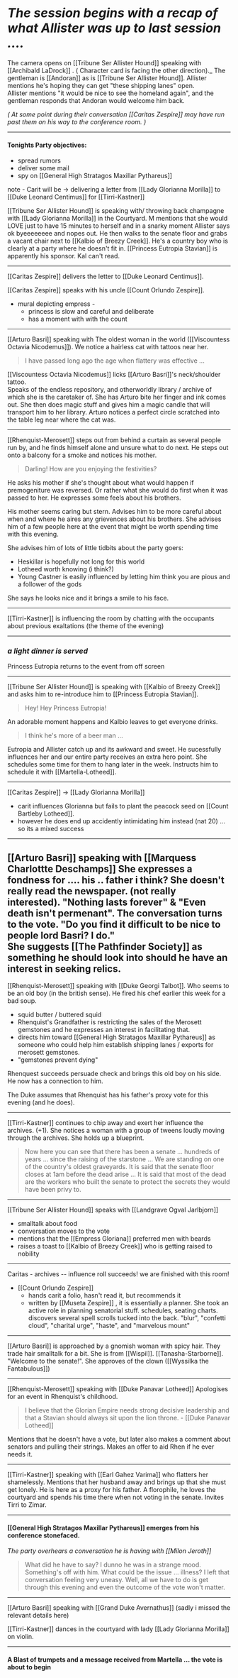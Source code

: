 
# _The session begins with a recap of what Allister was up to last session ...._

The camera opens on [[Tribune Ser Allister Hound]] speaking with  [[Archibald LaDrock]] .  ( Character card is facing the other direction)._ The gentleman is [[Andoran]] as is [[Tribune Ser Allister Hound]].  Allister mentions he's hoping they can get "these shipping lanes" open.  
Allister mentions "it would be nice to see the homeland again", and the gentleman responds that Andoran would welcome him back.

_( At some point during their conversation [[Caritas Zespire]] may have run past them on his way to the conference room. )_

---
#### Tonights Party objectives:
- spread rumors
- deliver some mail
- spy on [[General High Stratagos Maxillar Pythareus]]

note - Carit will be -> delivering a letter from [[Lady Glorianna Morilla]] to [[Duke Leonard Centimus]] for [[Tirri-Kastner]]

[[Tribune Ser Allister Hound]] is speaking with/ throwing back champagne with [[Lady Glorianna Morilla]] in the Courtyard.  M mentions that she would LOVE just to have 15 minutes to herself and in a snarky moment Allister says ok byeeeeeeee and nopes out.  He then walks to the senate floor and grabs a vacant chair next to [[Kalbio of Breezy Creek]].  He's a country boy who is clearly at a party where he doesn't fit in.  [[Princess Eutropia Stavian]] is apparently his sponsor.  Kal can't read.  

---

[[Caritas Zespire]] delivers the letter to [[Duke Leonard Centimus]].

[[Caritas Zespire]] speaks with his uncle [[Count Orlundo Zespire]].
- mural depicting empress - 
	- princess is slow and careful and deliberate 
	- has a moment with with the count

---

[[Arturo Basri]] speaking with The oldest woman in the world ([[Viscountess Octavia Nicodemus]]).  We notice a hairless cat with tattoos near her. 

> I have passed long ago the age when flattery was effective ...

[[Viscountess Octavia Nicodemus]] licks [[Arturo Basri]]'s neck/shoulder tattoo.  
Speaks of the endless repository, and otherworldly library / archive of which she is the caretaker of.  She has Arturo bite her finger and ink comes out.  She then does magic stuff and gives him a magic candle that will transport him to her library.  Arturo notices a perfect circle scratched into the table leg near where the cat was.

---

[[Rhenquist-Merosett]] steps out from behind a curtain as several people run by, and he finds himself alone and unsure what to do next.  He steps out onto a balcony for a smoke and notices his mother.

> Darling!  How are you enjoying the festivities?

He asks his mother if she's thought about what would happen if premogeniture was reversed.  Or rather what she would do first when it was passed to her.  He expresses some feels about his brothers.

His mother seems caring but stern. Advises him to be more careful about when and where he aires any grievences about his brothers.  She advises him of a few people here at the event that might be worth spending time with this evening. 

She advises him of lots of little tidbits about the party goers:
- Heskillar is hopefully not long for this world
- Lotheed worth knowing (i think?)
- Young Castner is easily influenced by letting him think you are pious and a follower of the gods

She says he looks nice and it brings a smile to his face.

---

[[Tirri-Kastner]] is influencing the room by chatting with the occupants about previous exaltations (the theme of the evening)

---

### _a light dinner is served_
Princess Eutropia returns to the event from off screen

---

[[Tribune Ser Allister Hound]] is speaking with [[Kalbio of Breezy Creek]] and asks him to re-introduce him to [[Princess Eutropia Stavian]].  

> Hey!  Hey Princess Eutropia!

An adorable moment happens and Kalbio leaves to get everyone drinks.

> I think he's more of a beer man ...

Eutropia and Allister catch up and its awkward and sweet.  He sucessfully influences her and our entire party receives an extra hero point.  She schedules some time for them to hang later in the week.  Instructs him to schedule it with [[Martella-Lotheed]].

---

[[Caritas Zespire]] -> [[Lady Glorianna Morilla]] 
- carit influences Glorianna but fails to plant the peacock seed on [[Count Bartleby Lotheed]].
- however he does end up accidently intimidating him instead (nat 20) ... so its a mixed success

---
[[Arturo Basri]] speaking with [[Marquess Charlottte Deschamps]]
She expresses a fondness for .... his .. father i think?  She doesn't really read the newspaper. (not really interested).  "Nothing lasts forever" & "Even death isn't permenant". The conversation turns to the vote.  "Do you find it difficult to be nice to people lord Basri?  I do."  
She suggests [[The Pathfinder Society]] as something he should look into should he have an interest in seeking relics.
---

[[Rhenquist-Merosett]] speaking with [[Duke Georgi Talbot]].  Who seems to be an old boy (in the british sense).  He fired his chef earlier this week for a bad soup.  
- squid butter / buttered squid
- Rhenquist's Grandfather is restricting the sales of the Merosett gemstones and he expresses an interest in facilitating that.
- directs him toward [[General High Stratagos Maxillar Pythareus]] as someone who could help him establish shipping lanes / exports for merosett gemstones.
- "gemstones prevent dying"

Rhenquest succeeds persuade check and brings this old boy on his side.  He now has a connection to him.

The Duke assumes that Rhenquist has his father's proxy vote for this evening (and he does).

--- 

[[Tirri-Kastner]] continues to chip away and exert her influence the archives. (+1).  She notices a woman with a group of tweens loudly moving through the archives.  She holds up a blueprint.

> Now here you can see that there has been a senate ... hundreds of years ... since the raising of the starstone ... We are standing on one of the country's oldest graveyards.  It is said that the senate floor closes at 1am before the dead arise ...  It is said that most of the dead are the workers who built the senate to protect the secrets they would have been privy to.

---

[[Tribune Ser Allister Hound]] speaks with [[Landgrave Ogval Jarlbjorn]]
- smalltalk about food
- conversation moves to the vote
- mentions that the [[Empress Gloriana]] preferred men with beards
- raises a toast to [[Kalbio of Breezy Creek]] who is getting raised to nobility


---

Caritas - archives -- influence roll succeeds!  we are finished with this room!
- [[Count Orlundo Zespire]]
	- hands carit a folio, hasn't read it, but recommends it
	- written by [[Museta Zespire]] , it is essentially a planner.  She took an active role in planning senatorial stuff.  schedules, seating charts.  discovers several spell scrolls tucked into the back.  "blur", "confetti cloud", "charital urge", "haste", and "marvelous mount"
---
[[Arturo Basri]] is approached by a gnomish woman with spicy hair.  They trade hair smalltalk for a bit.  She is from [[Wispil]].  [[Tanasha-Starborne]].  "Welcome to the senate!".  She approves of the clown ([[Wyssilka the Fantabulous]])

---
[[Rhenquist-Merosett]] speaking with [[Duke Panavar Lotheed]]
Apologises for an event in Rhenquist's childhood.  

>I believe that the Glorian Empire needs strong decisive leadership and that a Stavian should always sit upon the lion throne. - [[Duke Panavar Lotheed]]

Mentions that he doesn't have a vote, but later also makes a comment about senators and pulling their strings.  Makes an offer to aid Rhen if he ever needs it.

---

[[Tirri-Kastner]] speaking with [[Earl Gahez Varima]] who flatters her shamelessly.  Mentions that her husband away and brings up that she must get lonely.  He is here as a proxy for his father.  A florophile, he loves the courtyard and spends his time there when not voting in the senate.  Invites Tirri to Zimar.

---

#### [[General High Stratagos Maxillar Pythareus]] emerges from his conference stonefaced.

_The party overhears a conversation he is having with [[Milon Jeroth]]_
> What did he have to say?  I dunno he was in a strange mood.  Something's off with him. What could be the issue ... illness?  I left that conversation feeling very uneasy.  Well, all we have to do is get through this evening and even the outcome of the vote won't matter.

---

[[Arturo Basri]] speaking with [[Grand Duke Avernathus]] (sadly i missed the relevant details here)

[[Tirri-Kastner]] dances in the courtyard with lady [[Lady Glorianna Morilla]] on violin.

---
#### A Blast of trumpets and a message received from Martella ... the vote is about to begin



